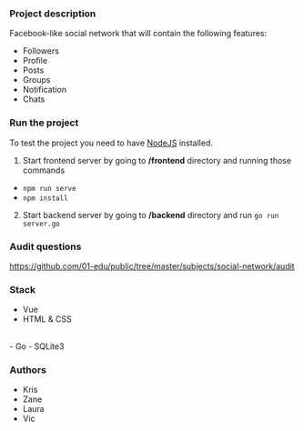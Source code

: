 ### Project description
Facebook-like social network that will contain the following features:
- Followers
- Profile
- Posts
- Groups
- Notification
- Chats

### Run the project
To test the project you need to have [NodeJS](https://nodejs.org/en/) installed.
1. Start frontend server by going to **/frontend** directory and running those commands
-  `npm run serve`
-  `npm install`
2. Start backend server by going to **/backend** directory and run `go run server.go`




### Audit questions
https://github.com/01-edu/public/tree/master/subjects/social-network/audit



### Stack
- Vue
- HTML & CSS
<br>
- Go
- SQLite3

### Authors
- Kris
- Zane
- Laura
- Vic